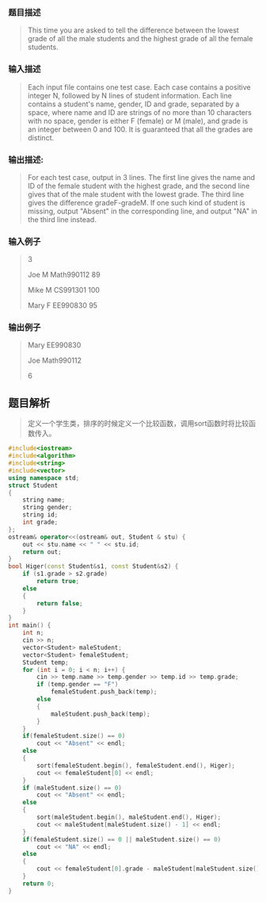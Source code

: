 ### 题目描述

> This time you are asked to tell the difference between the lowest grade of all the male students and the highest grade of all the female students.

### 输入描述

> Each input file contains one test case. Each case contains a positive integer N, followed by N lines of student information. Each line contains a student's name, gender, ID and grade, separated by a space, where name and ID are strings of no more than 10 characters with no space, gender is either F (female) or M (male), and grade is an integer between 0 and 100. It is guaranteed that all the grades are distinct.

### 输出描述:
> For each test case, output in 3 lines. The first line gives the name and ID of the female student with the highest grade, and the second line gives that of the male student with the lowest grade. The third line gives the difference gradeF-gradeM. If one such kind of student is missing, output "Absent" in the corresponding line, and output "NA" in the third line instead.

### 输入例子
> 3
> 
> Joe M Math990112 89 
>
> Mike M CS991301 100
> 
> Mary F EE990830 95

### 输出例子
> Mary EE990830
> 
> Joe Math990112
> 
> 6

## 题目解析
> 定义一个学生类，排序的时候定义一个比较函数，调用sort函数时将比较函数传入。


```C++
#include<iostream>
#include<algorithm>
#include<string>
#include<vector>
using namespace std;
struct Student
{
    string name;
    string gender;
    string id;
    int grade;
};
ostream& operator<<(ostream& out, Student & stu) {
    out << stu.name << " " << stu.id;
    return out;
}
bool Higer(const Student&s1, const Student&s2) {
    if (s1.grade > s2.grade)
        return true;
    else
    {
        return false;
    }
}
int main() {
    int n;
    cin >> n;
    vector<Student> maleStudent;
    vector<Student> femaleStudent;
    Student temp;
    for (int i = 0; i < n; i++) {
        cin >> temp.name >> temp.gender >> temp.id >> temp.grade;
        if (temp.gender == "F")
            femaleStudent.push_back(temp);
        else
        {
            maleStudent.push_back(temp);
        }
    }
    if(femaleStudent.size() == 0)
        cout << "Absent" << endl;
    else
    {
        sort(femaleStudent.begin(), femaleStudent.end(), Higer);
        cout << femaleStudent[0] << endl;
    }
    if (maleStudent.size() == 0)
        cout << "Absent" << endl;
    else
    {
        sort(maleStudent.begin(), maleStudent.end(), Higer);
        cout << maleStudent[maleStudent.size() - 1] << endl;
    }
    if(femaleStudent.size() == 0 || maleStudent.size() == 0)
        cout << "NA" << endl;
    else
    {
        cout << femaleStudent[0].grade - maleStudent[maleStudent.size() - 1].grade << endl;
    }
    return 0;
}
```